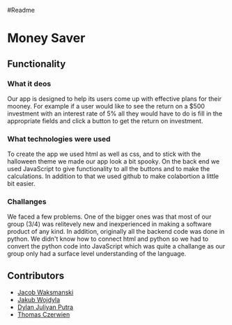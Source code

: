 #Readme

# Money Saver

## Functionality
### What it deos
Our app is designed to help its users come up with effective plans for their mooney. For example if a user would like to see the return on a $500 investment with an interest rate of 5% all they would have to do is fill in the appropriate fields and click a button to get the return on investment.
### What technologies were used
To create the app we used html as well as css, and to stick with the halloween theme we made our app look a bit spooky. On the back end we used JavaScript to give functionality to all the buttons and to make the calculations. In addition to that we used github to make colabortion a little bit easier. 
### Challanges
We faced a few problems. One of the bigger ones was that most of our group (3/4) was relitevely new and inexperienced in making a software product of any kind. In addition, originally all the backend code was done in python. We didn't know how to connect html and python so we had to convert the python code into JavaScript which was quite a challange as our group only had a surface level understanding of the language. 


## Contributors
- [Jacob Waksmanski](https://github.com/jjdubski)
- [Jakub Wojdyla](http://github.com/CorruptedCobalt)
- [Dylan Juliyan Putra](https://github.com/Dylannjp)
- [Thomas Czerwien](https://github.com/Tczerwien)
